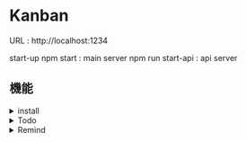 # Kanban

URL : http://localhost:1234

start-up
npm start : main server
npm run start-api : api server

## 機能

<details>
<summary>install</summary>
- parsel : モジュールバンドラ + ローカルサーバ
- typescript, (tsc : 型のチェックを コマンドscript で行う)
- react, react-dom
- styled-components
- immer : イミュータブルでないコーディングでもイミュータブルに変換
- json-server : サーバとストア
- api : db.json へ
</details>

<details>
<summary>Todo</summary>
- index.tsx : 共通css
- gitHub pages へデプロイ
</details>

<details>
<summary>Remind</summary>
- tsc コマンドでエラーが出たら、tsconfig のコメントを外してみる
</details>
